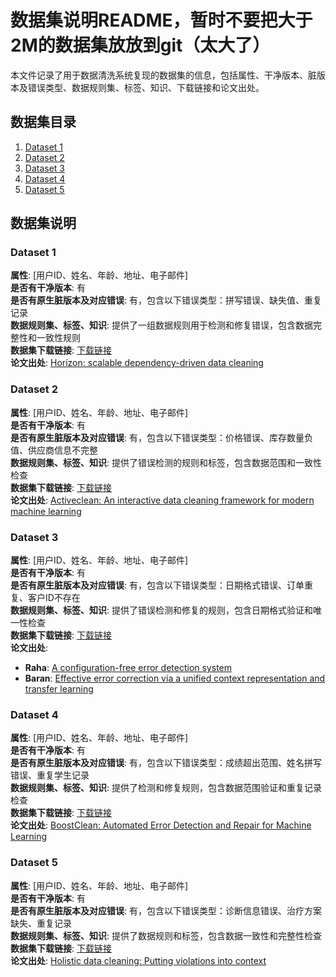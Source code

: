 # 数据集说明README，暂时不要把大于2M的数据集放放到git（太大了）
本文件记录了用于数据清洗系统复现的数据集的信息，包括属性、干净版本、脏版本及错误类型、数据规则集、标签、知识、下载链接和论文出处。

## 数据集目录
1. [Dataset 1](#dataset-1)
2. [Dataset 2](#dataset-2)
3. [Dataset 3](#dataset-3)
4. [Dataset 4](#dataset-4)
5. [Dataset 5](#dataset-5)

## 数据集说明

### Dataset 1
**属性**: [用户ID、姓名、年龄、地址、电子邮件]    
**是否有干净版本**: 有  
**是否有原生脏版本及对应错误**: 有，包含以下错误类型：拼写错误、缺失值、重复记录  
**数据规则集、标签、知识**: 提供了一组数据规则用于检测和修复错误，包含数据完整性和一致性规则  
**数据集下载链接**: [下载链接](https://example.com/dataset1)  
**论文出处**: [Horizon: scalable dependency-driven data cleaning](https://www.vldb.org/pvldb/vol14/p25)  

### Dataset 2
**属性**: [用户ID、姓名、年龄、地址、电子邮件]   
**是否有干净版本**: 有  
**是否有原生脏版本及对应错误**: 有，包含以下错误类型：价格错误、库存数量负值、供应商信息不完整  
**数据规则集、标签、知识**: 提供了错误检测的规则和标签，包含数据范围和一致性检查  
**数据集下载链接**: [下载链接](https://example.com/dataset2)  
**论文出处**: [Activeclean: An interactive data cleaning framework for modern machine learning](https://arxiv.org/pdf/1601.03797.pdf)  

### Dataset 3
**属性**: [用户ID、姓名、年龄、地址、电子邮件]   
**是否有干净版本**: 有  
**是否有原生脏版本及对应错误**: 有，包含以下错误类型：日期格式错误、订单重复、客户ID不存在  
**数据规则集、标签、知识**: 提供了错误检测和修复的规则，包含日期格式验证和唯一性检查  
**数据集下载链接**: [下载链接](https://example.com/dataset3)  
**论文出处**: 
- **Raha**: [A configuration-free error detection system](https://example.com/raha)
- **Baran**: [Effective error correction via a unified context representation and transfer learning](https://example.com/baran)

### Dataset 4
**属性**: [用户ID、姓名、年龄、地址、电子邮件]   
**是否有干净版本**: 有  
**是否有原生脏版本及对应错误**: 有，包含以下错误类型：成绩超出范围、姓名拼写错误、重复学生记录  
**数据规则集、标签、知识**: 提供了检测和修复规则，包含数据范围验证和重复记录检查  
**数据集下载链接**: [下载链接](https://example.com/dataset4)  
**论文出处**: [BoostClean: Automated Error Detection and Repair for Machine Learning](https://example.com/boostclean)  

### Dataset 5
**属性**: [用户ID、姓名、年龄、地址、电子邮件]   
**是否有干净版本**: 有  
**是否有原生脏版本及对应错误**: 有，包含以下错误类型：诊断信息错误、治疗方案缺失、重复记录  
**数据规则集、标签、知识**: 提供了数据规则和标签，包含数据一致性和完整性检查  
**数据集下载链接**: [下载链接](https://example.com/dataset5)  
**论文出处**: [Holistic data cleaning: Putting violations into context](https://example.com/holistic)